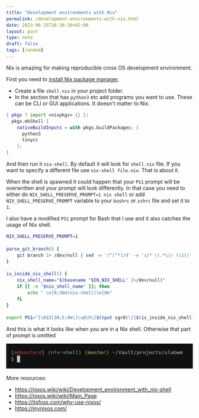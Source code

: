 ```yaml
---
title: "Development environments with Nix"
permalink: /development-environments-with-nix.html
date: 2023-06-25T16:38:10+02:00
layout: post
type: note
draft: false
tags: [random]
---
```


Nix is amazing for making reproducible cross OS development environment.

First you need to [install Nix package
manager](https://nixos.org/download.html).

- Create a file `shell.nix` in your project folder.
- In the section that has `python3` etc add programs you want to use. These can
  be CLI or GUI applications. It doesn't matter to Nix.

```nix
{ pkgs ? import <nixpkgs> {} }:
  pkgs.mkShell {
    nativeBuildInputs = with pkgs.buildPackages; [
	  python3
	  tinycc
	];
}
```

And then run it `nix-shell`. By default it will look for `shell.nix` file. If
you want to specify a different file use `nix-shell file.nix`. That is about it.

When the shell is spawned it could happen that your `PS1` prompt will be
overwritten and your prompt will look differently. In that case you need to
either do `NIX_SHELL_PRESERVE_PROMPT=1 nix shell` or add
`NIX_SHELL_PRESERVE_PROMPT` variable to your `bashrc` or `zshrc` file and set it
to `1`.

I also have a modified `PS1` prompt for Bash that I use and it also catches the
usage of Nix shell.

```sh
NIX_SHELL_PRESERVE_PROMPT=1

parse_git_branch() {
	git branch 2> /dev/null | sed -e '/^[^*]/d' -e 's/* \(.*\)/ (\1)/'
}

is_inside_nix_shell() {
	nix_shell_name="$(basename "$IN_NIX_SHELL" 2>/dev/null)"
	if [[ -n "$nix_shell_name" ]]; then
		echo " \e[0;36m(nix-shell)\e[0m"
	fi
}

export PS1="[\033[38;5;9m\]\u@\h\[$(tput sgr0)\]]$(is_inside_nix_shell)\[\033[33m\]\$(parse_git_branch)\[\033[00m\] \w\[$(tput sgr0)\] \n$ "
```

And this is what it looks like when you are in a Nix shell. Otherwise that part
of prompt is omitted

![PS1 Prompt](/assets/notes/ps1-prompt.png)

More resources:

- https://nixos.wiki/wiki/Development_environment_with_nix-shell
- https://nixos.wiki/wiki/Main_Page
- https://itsfoss.com/why-use-nixos/
- https://mynixos.com/
